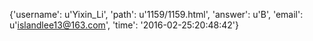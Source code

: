 {'username': u'Yixin_Li', 'path': u'1159/1159.html', 'answer': u'B', 'email': u'islandlee13@163.com', 'time': '2016-02-25:20:48:42'}